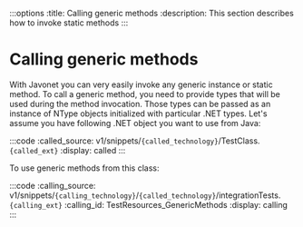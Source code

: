 :::options
:title: Calling generic methods
:description: This section describes how to invoke static methods
:::

# Calling generic methods

With Javonet you can very easily invoke any generic instance or static method. To call a generic method, you need to provide types that will be used during the method invocation. Those types can be passed as an instance of NType objects initialized with particular .NET types. Let's assume you have following .NET object you want to use from Java:   

:::code 
:called_source: v1/snippets/`{called_technology}`/TestClass.`{called_ext}`
:display: called
:::

To use generic methods from this class:

:::code 
:calling_source: v1/snippets/`{calling_technology}`/`{called_technology}`/integrationTests.`{calling_ext}`
:calling_id: TestResources_GenericMethods
:display: calling
:::
